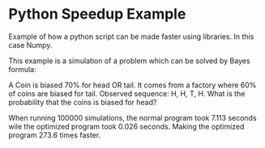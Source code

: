 # Python Speedup Example

Example of how a python script can be made faster using libraries. In this case Numpy.

This example is a simulation of a problem which can be solved by Bayes formula:

A Coin is biased 70% for head OR tail. It comes from a factory where 60% of coins are biased for tail. Observed sequence: H, H, T, H. What is the probability that the coins is biased for head?

When running 100000 simulations, the normal program took 7.113 seconds wile the optimized program took 0.026 seconds. Making the optimized program 273.6 times faster.
